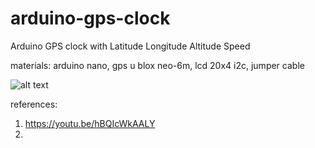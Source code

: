 # arduino-gps-clock
Arduino GPS clock with Latitude Longitude Altitude Speed

materials:
arduino nano, gps u blox neo-6m, lcd 20x4 i2c, jumper cable

![alt text](http://url/to/img.png)

references:
1. https://youtu.be/hBQIcWkAALY
2. 
